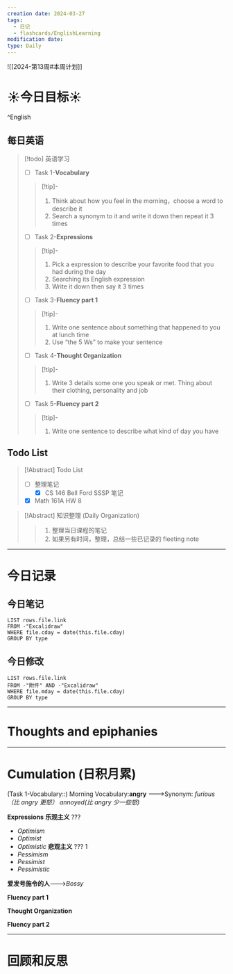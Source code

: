 ```yaml
---
creation date: 2024-03-27
tags:
  - 日记
  - flashcards/EnglishLearning
modification date: 
type: Daily
---
```


![[2024-第13周#本周计划]]
# ☀今日目标☀
^English
## 每日英语
> [!todo] 英语学习
> - [ ]  Task 1-**Vocabulary**
> >[!tip]- 
> >	1. Think about how you feel in the morning，choose a word to describe it
> >	2. Search a synonym to it and write it down then repeat it 3 times
> - [ ]  Task 2-**Expressions**
> >[!tip]-
> >	1. Pick a expression to describe your favorite food that you had during the day
> >	2. Searching its English expression
> >	3. Write it down then say it 3 times
> - [ ] Task 3-**Fluency part 1**
> > [!tip]-
> >	1. Write one sentence about something that happened to you at lunch time
> >	2. Use “the 5 Ws”  to make your sentence
> - [ ] Task 4-**Thought Organization**
> > [!tip]-
> >	1. Write 3 details some one you speak or met. Thing about their clothing, personality and job
> - [ ] Task 5-**Fluency part 2**
> > [!tip]-
> >	1. Write one sentence to describe what kind of day you have
## Todo List
>[!Abstract] Todo List
>- [ ] 整理笔记
>	- [x] CS 146 Bell Ford SSSP 笔记
>-  [x] Math 161A HW 8

>[!Abstract] 知识整理 (Daily Organization)
>>1. 整理当日课程的笔记 
>> 2. 如果另有时间，整理，总结一些已记录的 fleeting note

---
# 今日记录
## 今日笔记
```dataview
LIST rows.file.link
FROM -"Excalidraw"
WHERE file.cday = date(this.file.cday)
GROUP BY type
```
## 今日修改
```dataview
LIST rows.file.link
FROM -"附件" AND -"Excalidraw"
WHERE file.mday = date(this.file.cday) 
GROUP BY type
```

---
# Thoughts and epiphanies

---
# Cumulation (日积月累)
(Task 1-Vocabulary::) Morning Vocabulary:**angry**  --->Synonym: *furious（比 angry 更怒）* *annoyed(比 angry 少一些怒)*
<!--SR:!2024-05-11,17,250-->

**Expressions**
**乐观主义**
???
- *Optimism*
- *Optimist*
- *Optimistic*
**悲观主义**
??? 1
- *Pessimism*
- *Pessimist*
- *Pessimistic*
<!--SR:!2024-04-26,2,210-->

**爱发号施令的人**--->*Bossy*
<!--SR:!2024-05-21,27,270-->
**Fluency part 1**

**Thought Organization**

**Fluency part 2**

---
# 回顾和反思
